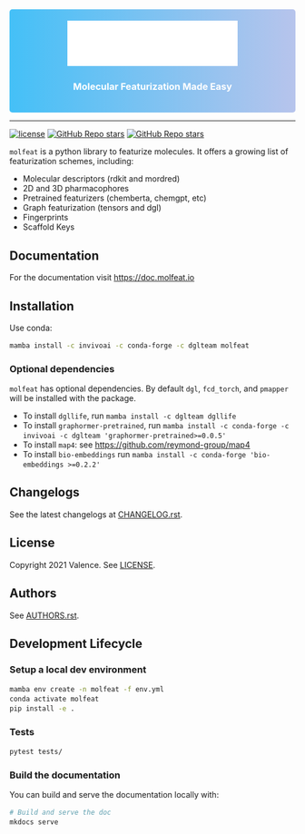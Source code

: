 <div style="text-align: center; width: 100%; background-color: #0f182a; background-image: linear-gradient(to right, #44c0f7 , #b7c4ec); padding: 20px 0; border-radius: 5px; color: white;">
    <img src="docs/images/logo.svg" height="80px" alt="Molfeat Logo">
    <h3>Molecular Featurization Made Easy</h3>
</div>

---

[![license](https://img.shields.io/badge/License-Apache%202.0-blue.svg)](https://github.com/datamol-org/datamol/blob/main/LICENSE)
[![GitHub Repo stars](https://img.shields.io/github/stars/datamol-org/molfeat)](https://github.com/datamol-org/datamol/stargazers)
[![GitHub Repo stars](https://img.shields.io/github/forks/datamol-org/molfeat)](https://github.com/datamol-org/datamol/network/members)

`molfeat` is a python library to featurize molecules. It offers a growing list of featurization schemes, including:

- Molecular descriptors (rdkit and mordred)
- 2D and 3D pharmacophores
- Pretrained featurizers (chemberta, chemgpt, etc)
- Graph featurization (tensors and dgl)
- Fingerprints
- Scaffold Keys

## Documentation

For the documentation visit https://doc.molfeat.io

## Installation

Use conda:

```bash
mamba install -c invivoai -c conda-forge -c dglteam molfeat
```

### Optional dependencies

`molfeat` has optional dependencies. By default `dgl`, `fcd_torch`, and `pmapper` will be installed with the package.

- To install `dgllife`, run `mamba install -c dglteam dgllife`
- To install `graphormer-pretrained`, run `mamba install -c conda-forge -c invivoai -c dglteam 'graphormer-pretrained>=0.0.5'`
- To install `map4`: see https://github.com/reymond-group/map4
- To install `bio-embeddings` run `mamba install -c conda-forge 'bio-embeddings >=0.2.2'`

## Changelogs

See the latest changelogs at [CHANGELOG.rst](./CHANGELOG.rst).

## License

Copyright 2021 Valence. See [LICENSE](LICENSE).

## Authors

See [AUTHORS.rst](./AUTHORS.rst).

## Development Lifecycle

### Setup a local dev environment

```bash
mamba env create -n molfeat -f env.yml
conda activate molfeat
pip install -e .
```

### Tests

```bash
pytest tests/ 
```

### Build the documentation

You can build and serve the documentation locally with:

```bash
# Build and serve the doc
mkdocs serve
```
